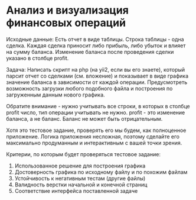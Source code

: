 # Анализ и визуализация финансовых операций

Исходные данные:
Есть отчет в виде таблицы. Строка таблицы - одна сделка. Каждая сделка приносит либо прибыль, либо убыток и влияет на сумму баланса. Изменение баланса после проведения сделки указано в столбце profit.

Задача:
Написать скрипт на php (на yii2, если вы его знаете), который парсит отчет со сделками (см. вложение) и показывает в виде графика значение баланса в зависимости от каждой операции. Предусмотреть возможность загрузки любого подобного файла и построения по загруженным данным нового графика.

Обратите внимание - нужно учитывать все строки, в которых в столбце profit число, тип операции учитывать не нужно. profit - это изменение баланса, а не баланс. Баланс не может быть отрицательным.

Хотя это тестовое задание, проверять его мы будем, как полноценное приложение. 
Логика приложения несложная, поэтому сделайте его максимально продуманным и интерактивным с вашей точки зрения.

Критерии, по которым будет проверяться тестовое задание:
1. Использованное решение для построения графика
2. Достоверность графика по исходному файлу и по похожим файлам
3. Устойчивость к негативным тестам (другие файлы)
5. Валидность верстки начальной и конечной страниц
6. Соответствие интерфейса поставленной задаче
